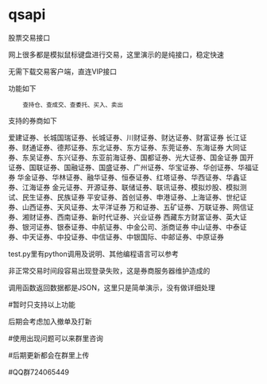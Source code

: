 # qsapi
股票交易接口

网上很多都是模拟鼠标键盘进行交易，这里演示的是纯接口，稳定快速

无需下载交易客户端，直连VIP接口


功能如下

        查持仓、查成交、查委托、买入、卖出

支持的券商如下

爱建证券、长城国瑞证券、长城证券、川财证券、财达证券、财富证券
长江证券、财通证券、德邦证券、东北证券、东方证券、东莞证券、东海证券
大同证券、东吴证券、东兴证券、东亚前海证券、国都证券、光大证券、国金证券
国开证券、国联证券、国融证券、国盛证券、广州证券、华宝证券、华创证券、华福证券
华金证券、华林证券、融华证券、恒泰证券、红塔证券、华西证券、华鑫证券、江海证券
金元证券、开源证券、联储证券、联讯证券、模拟炒股、模拟测试、民生证券、民族证券
平安证券、首创证券、申港证券、上海证券、世纪证券、山西证券、天风证券、太平洋证券
万和证券、五矿证券、万联证券、网信证券、湘财证券、西南证券、新时代证券、兴业证券
西藏东方财富证券、英大证券、银河证券、银泰证券、中航证券、中金公司、浙商证券
中山证券、中泰证券、中天证券、中投证券、中信证券、中银国际、中邮证券、中原证券


test.py里有python调用及说明、其他编程语言可以参考

非正常交易时间段容易出现登录失败，这是券商服务器维护造成的

调用函数返回数据都是JSON，这里只是简单演示，没有做详细处理

#暂时只支持以上功能     

后期会考虑加入撤单及打新

#使用出现问题可以来群里咨询

#后期更新都会在群里上传

#QQ群724065449
